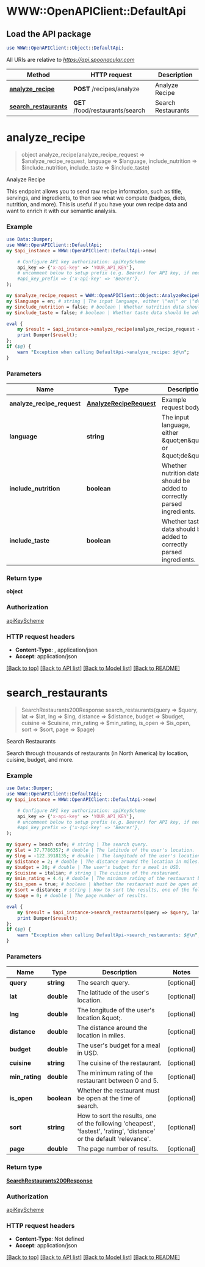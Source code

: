 # WWW::OpenAPIClient::DefaultApi

## Load the API package
```perl
use WWW::OpenAPIClient::Object::DefaultApi;
```

All URIs are relative to *https://api.spoonacular.com*

Method | HTTP request | Description
------------- | ------------- | -------------
[**analyze_recipe**](DefaultApi.md#analyze_recipe) | **POST** /recipes/analyze | Analyze Recipe
[**search_restaurants**](DefaultApi.md#search_restaurants) | **GET** /food/restaurants/search | Search Restaurants


# **analyze_recipe**
> object analyze_recipe(analyze_recipe_request => $analyze_recipe_request, language => $language, include_nutrition => $include_nutrition, include_taste => $include_taste)

Analyze Recipe

This endpoint allows you to send raw recipe information, such as title, servings, and ingredients, to then see what we compute (badges, diets, nutrition, and more). This is useful if you have your own recipe data and want to enrich it with our semantic analysis.

### Example
```perl
use Data::Dumper;
use WWW::OpenAPIClient::DefaultApi;
my $api_instance = WWW::OpenAPIClient::DefaultApi->new(

    # Configure API key authorization: apiKeyScheme
    api_key => {'x-api-key' => 'YOUR_API_KEY'},
    # uncomment below to setup prefix (e.g. Bearer) for API key, if needed
    #api_key_prefix => {'x-api-key' => 'Bearer'},
);

my $analyze_recipe_request = WWW::OpenAPIClient::Object::AnalyzeRecipeRequest->new(); # AnalyzeRecipeRequest | Example request body.
my $language = en; # string | The input language, either \"en\" or \"de\".
my $include_nutrition = false; # boolean | Whether nutrition data should be added to correctly parsed ingredients.
my $include_taste = false; # boolean | Whether taste data should be added to correctly parsed ingredients.

eval {
    my $result = $api_instance->analyze_recipe(analyze_recipe_request => $analyze_recipe_request, language => $language, include_nutrition => $include_nutrition, include_taste => $include_taste);
    print Dumper($result);
};
if ($@) {
    warn "Exception when calling DefaultApi->analyze_recipe: $@\n";
}
```

### Parameters

Name | Type | Description  | Notes
------------- | ------------- | ------------- | -------------
 **analyze_recipe_request** | [**AnalyzeRecipeRequest**](AnalyzeRecipeRequest.md)| Example request body. | 
 **language** | **string**| The input language, either \&quot;en\&quot; or \&quot;de\&quot;. | [optional] 
 **include_nutrition** | **boolean**| Whether nutrition data should be added to correctly parsed ingredients. | [optional] 
 **include_taste** | **boolean**| Whether taste data should be added to correctly parsed ingredients. | [optional] 

### Return type

**object**

### Authorization

[apiKeyScheme](../README.md#apiKeyScheme)

### HTTP request headers

 - **Content-Type**: , application/json
 - **Accept**: application/json

[[Back to top]](#) [[Back to API list]](../README.md#documentation-for-api-endpoints) [[Back to Model list]](../README.md#documentation-for-models) [[Back to README]](../README.md)

# **search_restaurants**
> SearchRestaurants200Response search_restaurants(query => $query, lat => $lat, lng => $lng, distance => $distance, budget => $budget, cuisine => $cuisine, min_rating => $min_rating, is_open => $is_open, sort => $sort, page => $page)

Search Restaurants

Search through thousands of restaurants (in North America) by location, cuisine, budget, and more.

### Example
```perl
use Data::Dumper;
use WWW::OpenAPIClient::DefaultApi;
my $api_instance = WWW::OpenAPIClient::DefaultApi->new(

    # Configure API key authorization: apiKeyScheme
    api_key => {'x-api-key' => 'YOUR_API_KEY'},
    # uncomment below to setup prefix (e.g. Bearer) for API key, if needed
    #api_key_prefix => {'x-api-key' => 'Bearer'},
);

my $query = beach cafe; # string | The search query.
my $lat = 37.7786357; # double | The latitude of the user's location.
my $lng = -122.3918135; # double | The longitude of the user's location.\".
my $distance = 2; # double | The distance around the location in miles.
my $budget = 20; # double | The user's budget for a meal in USD.
my $cuisine = italian; # string | The cuisine of the restaurant.
my $min_rating = 4.4; # double | The minimum rating of the restaurant between 0 and 5.
my $is_open = true; # boolean | Whether the restaurant must be open at the time of search.
my $sort = distance; # string | How to sort the results, one of the following 'cheapest', 'fastest', 'rating', 'distance' or the default 'relevance'.
my $page = 0; # double | The page number of results.

eval {
    my $result = $api_instance->search_restaurants(query => $query, lat => $lat, lng => $lng, distance => $distance, budget => $budget, cuisine => $cuisine, min_rating => $min_rating, is_open => $is_open, sort => $sort, page => $page);
    print Dumper($result);
};
if ($@) {
    warn "Exception when calling DefaultApi->search_restaurants: $@\n";
}
```

### Parameters

Name | Type | Description  | Notes
------------- | ------------- | ------------- | -------------
 **query** | **string**| The search query. | [optional] 
 **lat** | **double**| The latitude of the user&#39;s location. | [optional] 
 **lng** | **double**| The longitude of the user&#39;s location.\&quot;. | [optional] 
 **distance** | **double**| The distance around the location in miles. | [optional] 
 **budget** | **double**| The user&#39;s budget for a meal in USD. | [optional] 
 **cuisine** | **string**| The cuisine of the restaurant. | [optional] 
 **min_rating** | **double**| The minimum rating of the restaurant between 0 and 5. | [optional] 
 **is_open** | **boolean**| Whether the restaurant must be open at the time of search. | [optional] 
 **sort** | **string**| How to sort the results, one of the following &#39;cheapest&#39;, &#39;fastest&#39;, &#39;rating&#39;, &#39;distance&#39; or the default &#39;relevance&#39;. | [optional] 
 **page** | **double**| The page number of results. | [optional] 

### Return type

[**SearchRestaurants200Response**](SearchRestaurants200Response.md)

### Authorization

[apiKeyScheme](../README.md#apiKeyScheme)

### HTTP request headers

 - **Content-Type**: Not defined
 - **Accept**: application/json

[[Back to top]](#) [[Back to API list]](../README.md#documentation-for-api-endpoints) [[Back to Model list]](../README.md#documentation-for-models) [[Back to README]](../README.md)


